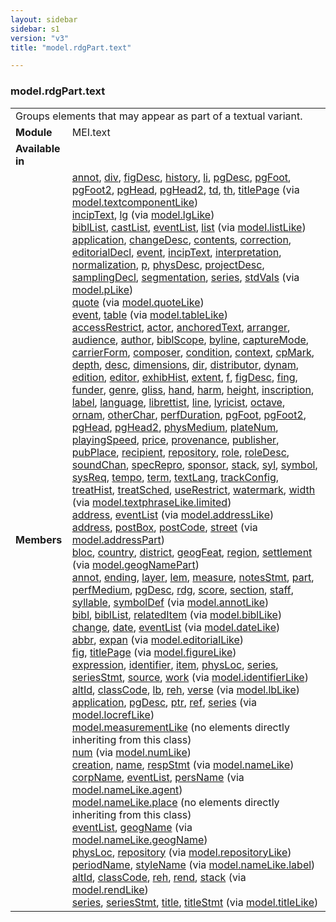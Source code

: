 ```yaml
---
layout: sidebar
sidebar: s1
version: "v3"
title: "model.rdgPart.text"

---
```


<div class="classSpec model">
   <h3 id="model.rdgPart.text">model.rdgPart.text</h3>
   <table class="wovenodd">
      <tr>
         <td colspan="2" class="wovenodd-col2">Groups elements that may appear as part of a textual variant.</td>
      </tr>
      <tr>
         <td class="wovenodd-col1">
            <strong>Module</strong>
         </td>
         <td class="wovenodd-col2">MEI.text</td>
      </tr>
      <tr>
         <td class="wovenodd-col1">
            <strong>Available in</strong>
         </td>
         <td class="wovenodd-col2">
            <div class="parent"></div>
         </td>
      </tr>
      <tr>
         <td class="wovenodd-col1">
            <strong>Members</strong>
         </td>
         <td class="wovenodd-col2">
            <div class="parent">
               <div>
                  <a class="link_odd_elementSpec" href="/{{ site.baseurl }}/{{ page.version }}/model-classes/annot.html">annot</a>, 
                  <a class="link_odd_elementSpec" href="/{{ site.baseurl }}/{{ page.version }}/model-classes/div.html">div</a>, 
                  <a class="link_odd_elementSpec" href="/{{ site.baseurl }}/{{ page.version }}/model-classes/figDesc.html">figDesc</a>, 
                  <a class="link_odd_elementSpec" href="/{{ site.baseurl }}/{{ page.version }}/model-classes/history.html">history</a>, 
                  <a class="link_odd_elementSpec" href="/{{ site.baseurl }}/{{ page.version }}/model-classes/li.html">li</a>, 
                  <a class="link_odd_elementSpec" href="/{{ site.baseurl }}/{{ page.version }}/model-classes/pgDesc.html">pgDesc</a>, 
                  <a class="link_odd_elementSpec" href="/{{ site.baseurl }}/{{ page.version }}/model-classes/pgFoot.html">pgFoot</a>, 
                  <a class="link_odd_elementSpec" href="/{{ site.baseurl }}/{{ page.version }}/model-classes/pgFoot2.html">pgFoot2</a>, 
                  <a class="link_odd_elementSpec" href="/{{ site.baseurl }}/{{ page.version }}/model-classes/pgHead.html">pgHead</a>, 
                  <a class="link_odd_elementSpec" href="/{{ site.baseurl }}/{{ page.version }}/model-classes/pgHead2.html">pgHead2</a>, 
                  <a class="link_odd_elementSpec" href="/{{ site.baseurl }}/{{ page.version }}/model-classes/td.html">td</a>, 
                  <a class="link_odd_elementSpec" href="/{{ site.baseurl }}/{{ page.version }}/model-classes/th.html">th</a>, 
                  <a class="link_odd_elementSpec" href="/{{ site.baseurl }}/{{ page.version }}/model-classes/titlePage.html">titlePage</a>
                  <span> (via 
                     <a class="link_odd_classSpec" href="/{{ site.baseurl }}/{{ page.version }}/model-classes/model.textcomponentLike.html">model.textcomponentLike</a>)
                  </span>
               </div>
               <div>
                  <a class="link_odd_elementSpec" href="/{{ site.baseurl }}/{{ page.version }}/model-classes/incipText.html">incipText</a>, 
                  <a class="link_odd_elementSpec" href="/{{ site.baseurl }}/{{ page.version }}/model-classes/lg.html">lg</a>
                  <span> (via 
                     <a class="link_odd_classSpec" href="/{{ site.baseurl }}/{{ page.version }}/model-classes/model.lgLike.html">model.lgLike</a>)
                  </span>
               </div>
               <div>
                  <a class="link_odd_elementSpec" href="/{{ site.baseurl }}/{{ page.version }}/model-classes/biblList.html">biblList</a>, 
                  <a class="link_odd_elementSpec" href="/{{ site.baseurl }}/{{ page.version }}/model-classes/castList.html">castList</a>, 
                  <a class="link_odd_elementSpec" href="/{{ site.baseurl }}/{{ page.version }}/model-classes/eventList.html">eventList</a>, 
                  <a class="link_odd_elementSpec" href="/{{ site.baseurl }}/{{ page.version }}/model-classes/list.html">list</a>
                  <span> (via 
                     <a class="link_odd_classSpec" href="/{{ site.baseurl }}/{{ page.version }}/model-classes/model.listLike.html">model.listLike</a>)
                  </span>
               </div>
               <div>
                  <a class="link_odd_elementSpec" href="/{{ site.baseurl }}/{{ page.version }}/model-classes/application.html">application</a>, 
                  <a class="link_odd_elementSpec" href="/{{ site.baseurl }}/{{ page.version }}/model-classes/changeDesc.html">changeDesc</a>, 
                  <a class="link_odd_elementSpec" href="/{{ site.baseurl }}/{{ page.version }}/model-classes/contents.html">contents</a>, 
                  <a class="link_odd_elementSpec" href="/{{ site.baseurl }}/{{ page.version }}/model-classes/correction.html">correction</a>, 
                  <a class="link_odd_elementSpec" href="/{{ site.baseurl }}/{{ page.version }}/model-classes/editorialDecl.html">editorialDecl</a>, 
                  <a class="link_odd_elementSpec" href="/{{ site.baseurl }}/{{ page.version }}/model-classes/event.html">event</a>, 
                  <a class="link_odd_elementSpec" href="/{{ site.baseurl }}/{{ page.version }}/model-classes/incipText.html">incipText</a>, 
                  <a class="link_odd_elementSpec" href="/{{ site.baseurl }}/{{ page.version }}/model-classes/interpretation.html">interpretation</a>, 
                  <a class="link_odd_elementSpec" href="/{{ site.baseurl }}/{{ page.version }}/model-classes/normalization.html">normalization</a>, 
                  <a class="link_odd_elementSpec" href="/{{ site.baseurl }}/{{ page.version }}/model-classes/p.html">p</a>, 
                  <a class="link_odd_elementSpec" href="/{{ site.baseurl }}/{{ page.version }}/model-classes/physDesc.html">physDesc</a>, 
                  <a class="link_odd_elementSpec" href="/{{ site.baseurl }}/{{ page.version }}/model-classes/projectDesc.html">projectDesc</a>, 
                  <a class="link_odd_elementSpec" href="/{{ site.baseurl }}/{{ page.version }}/model-classes/samplingDecl.html">samplingDecl</a>, 
                  <a class="link_odd_elementSpec" href="/{{ site.baseurl }}/{{ page.version }}/model-classes/segmentation.html">segmentation</a>, 
                  <a class="link_odd_elementSpec" href="/{{ site.baseurl }}/{{ page.version }}/model-classes/series.html">series</a>, 
                  <a class="link_odd_elementSpec" href="/{{ site.baseurl }}/{{ page.version }}/model-classes/stdVals.html">stdVals</a>
                  <span> (via 
                     <a class="link_odd_classSpec" href="/{{ site.baseurl }}/{{ page.version }}/model-classes/model.pLike.html">model.pLike</a>)
                  </span>
               </div>
               <div>
                  <a class="link_odd_elementSpec" href="/{{ site.baseurl }}/{{ page.version }}/model-classes/quote.html">quote</a>
                  <span> (via 
                     <a class="link_odd_classSpec" href="/{{ site.baseurl }}/{{ page.version }}/model-classes/model.quoteLike.html">model.quoteLike</a>)
                  </span>
               </div>
               <div>
                  <a class="link_odd_elementSpec" href="/{{ site.baseurl }}/{{ page.version }}/model-classes/event.html">event</a>, 
                  <a class="link_odd_elementSpec" href="/{{ site.baseurl }}/{{ page.version }}/model-classes/table.html">table</a>
                  <span> (via 
                     <a class="link_odd_classSpec" href="/{{ site.baseurl }}/{{ page.version }}/model-classes/model.tableLike.html">model.tableLike</a>)
                  </span>
               </div>
               <div>
                  <a class="link_odd_elementSpec" href="/{{ site.baseurl }}/{{ page.version }}/model-classes/accessRestrict.html">accessRestrict</a>, 
                  <a class="link_odd_elementSpec" href="/{{ site.baseurl }}/{{ page.version }}/model-classes/actor.html">actor</a>, 
                  <a class="link_odd_elementSpec" href="/{{ site.baseurl }}/{{ page.version }}/model-classes/anchoredText.html">anchoredText</a>, 
                  <a class="link_odd_elementSpec" href="/{{ site.baseurl }}/{{ page.version }}/model-classes/arranger.html">arranger</a>, 
                  <a class="link_odd_elementSpec" href="/{{ site.baseurl }}/{{ page.version }}/model-classes/audience.html">audience</a>, 
                  <a class="link_odd_elementSpec" href="/{{ site.baseurl }}/{{ page.version }}/model-classes/author.html">author</a>, 
                  <a class="link_odd_elementSpec" href="/{{ site.baseurl }}/{{ page.version }}/model-classes/biblScope.html">biblScope</a>, 
                  <a class="link_odd_elementSpec" href="/{{ site.baseurl }}/{{ page.version }}/model-classes/byline.html">byline</a>, 
                  <a class="link_odd_elementSpec" href="/{{ site.baseurl }}/{{ page.version }}/model-classes/captureMode.html">captureMode</a>, 
                  <a class="link_odd_elementSpec" href="/{{ site.baseurl }}/{{ page.version }}/model-classes/carrierForm.html">carrierForm</a>, 
                  <a class="link_odd_elementSpec" href="/{{ site.baseurl }}/{{ page.version }}/model-classes/composer.html">composer</a>, 
                  <a class="link_odd_elementSpec" href="/{{ site.baseurl }}/{{ page.version }}/model-classes/condition.html">condition</a>, 
                  <a class="link_odd_elementSpec" href="/{{ site.baseurl }}/{{ page.version }}/model-classes/context.html">context</a>, 
                  <a class="link_odd_elementSpec" href="/{{ site.baseurl }}/{{ page.version }}/model-classes/cpMark.html">cpMark</a>, 
                  <a class="link_odd_elementSpec" href="/{{ site.baseurl }}/{{ page.version }}/model-classes/depth.html">depth</a>, 
                  <a class="link_odd_elementSpec" href="/{{ site.baseurl }}/{{ page.version }}/model-classes/desc.html">desc</a>, 
                  <a class="link_odd_elementSpec" href="/{{ site.baseurl }}/{{ page.version }}/model-classes/dimensions.html">dimensions</a>, 
                  <a class="link_odd_elementSpec" href="/{{ site.baseurl }}/{{ page.version }}/model-classes/dir.html">dir</a>, 
                  <a class="link_odd_elementSpec" href="/{{ site.baseurl }}/{{ page.version }}/model-classes/distributor.html">distributor</a>, 
                  <a class="link_odd_elementSpec" href="/{{ site.baseurl }}/{{ page.version }}/model-classes/dynam.html">dynam</a>, 
                  <a class="link_odd_elementSpec" href="/{{ site.baseurl }}/{{ page.version }}/model-classes/edition.html">edition</a>, 
                  <a class="link_odd_elementSpec" href="/{{ site.baseurl }}/{{ page.version }}/model-classes/editor.html">editor</a>, 
                  <a class="link_odd_elementSpec" href="/{{ site.baseurl }}/{{ page.version }}/model-classes/exhibHist.html">exhibHist</a>, 
                  <a class="link_odd_elementSpec" href="/{{ site.baseurl }}/{{ page.version }}/model-classes/extent.html">extent</a>, 
                  <a class="link_odd_elementSpec" href="/{{ site.baseurl }}/{{ page.version }}/model-classes/f.html">f</a>, 
                  <a class="link_odd_elementSpec" href="/{{ site.baseurl }}/{{ page.version }}/model-classes/figDesc.html">figDesc</a>, 
                  <a class="link_odd_elementSpec" href="/{{ site.baseurl }}/{{ page.version }}/model-classes/fing.html">fing</a>, 
                  <a class="link_odd_elementSpec" href="/{{ site.baseurl }}/{{ page.version }}/model-classes/funder.html">funder</a>, 
                  <a class="link_odd_elementSpec" href="/{{ site.baseurl }}/{{ page.version }}/model-classes/genre.html">genre</a>, 
                  <a class="link_odd_elementSpec" href="/{{ site.baseurl }}/{{ page.version }}/model-classes/gliss.html">gliss</a>, 
                  <a class="link_odd_elementSpec" href="/{{ site.baseurl }}/{{ page.version }}/model-classes/hand.html">hand</a>, 
                  <a class="link_odd_elementSpec" href="/{{ site.baseurl }}/{{ page.version }}/model-classes/harm.html">harm</a>, 
                  <a class="link_odd_elementSpec" href="/{{ site.baseurl }}/{{ page.version }}/model-classes/height.html">height</a>, 
                  <a class="link_odd_elementSpec" href="/{{ site.baseurl }}/{{ page.version }}/model-classes/inscription.html">inscription</a>, 
                  <a class="link_odd_elementSpec" href="/{{ site.baseurl }}/{{ page.version }}/model-classes/label.html">label</a>, 
                  <a class="link_odd_elementSpec" href="/{{ site.baseurl }}/{{ page.version }}/model-classes/language.html">language</a>, 
                  <a class="link_odd_elementSpec" href="/{{ site.baseurl }}/{{ page.version }}/model-classes/librettist.html">librettist</a>, 
                  <a class="link_odd_elementSpec" href="/{{ site.baseurl }}/{{ page.version }}/model-classes/line.html">line</a>, 
                  <a class="link_odd_elementSpec" href="/{{ site.baseurl }}/{{ page.version }}/model-classes/lyricist.html">lyricist</a>, 
                  <a class="link_odd_elementSpec" href="/{{ site.baseurl }}/{{ page.version }}/model-classes/octave.html">octave</a>, 
                  <a class="link_odd_elementSpec" href="/{{ site.baseurl }}/{{ page.version }}/model-classes/ornam.html">ornam</a>, 
                  <a class="link_odd_elementSpec" href="/{{ site.baseurl }}/{{ page.version }}/model-classes/otherChar.html">otherChar</a>, 
                  <a class="link_odd_elementSpec" href="/{{ site.baseurl }}/{{ page.version }}/model-classes/perfDuration.html">perfDuration</a>, 
                  <a class="link_odd_elementSpec" href="/{{ site.baseurl }}/{{ page.version }}/model-classes/pgFoot.html">pgFoot</a>, 
                  <a class="link_odd_elementSpec" href="/{{ site.baseurl }}/{{ page.version }}/model-classes/pgFoot2.html">pgFoot2</a>, 
                  <a class="link_odd_elementSpec" href="/{{ site.baseurl }}/{{ page.version }}/model-classes/pgHead.html">pgHead</a>, 
                  <a class="link_odd_elementSpec" href="/{{ site.baseurl }}/{{ page.version }}/model-classes/pgHead2.html">pgHead2</a>, 
                  <a class="link_odd_elementSpec" href="/{{ site.baseurl }}/{{ page.version }}/model-classes/physMedium.html">physMedium</a>, 
                  <a class="link_odd_elementSpec" href="/{{ site.baseurl }}/{{ page.version }}/model-classes/plateNum.html">plateNum</a>, 
                  <a class="link_odd_elementSpec" href="/{{ site.baseurl }}/{{ page.version }}/model-classes/playingSpeed.html">playingSpeed</a>, 
                  <a class="link_odd_elementSpec" href="/{{ site.baseurl }}/{{ page.version }}/model-classes/price.html">price</a>, 
                  <a class="link_odd_elementSpec" href="/{{ site.baseurl }}/{{ page.version }}/model-classes/provenance.html">provenance</a>, 
                  <a class="link_odd_elementSpec" href="/{{ site.baseurl }}/{{ page.version }}/model-classes/publisher.html">publisher</a>, 
                  <a class="link_odd_elementSpec" href="/{{ site.baseurl }}/{{ page.version }}/model-classes/pubPlace.html">pubPlace</a>, 
                  <a class="link_odd_elementSpec" href="/{{ site.baseurl }}/{{ page.version }}/model-classes/recipient.html">recipient</a>, 
                  <a class="link_odd_elementSpec" href="/{{ site.baseurl }}/{{ page.version }}/model-classes/repository.html">repository</a>, 
                  <a class="link_odd_elementSpec" href="/{{ site.baseurl }}/{{ page.version }}/model-classes/role.html">role</a>, 
                  <a class="link_odd_elementSpec" href="/{{ site.baseurl }}/{{ page.version }}/model-classes/roleDesc.html">roleDesc</a>, 
                  <a class="link_odd_elementSpec" href="/{{ site.baseurl }}/{{ page.version }}/model-classes/soundChan.html">soundChan</a>, 
                  <a class="link_odd_elementSpec" href="/{{ site.baseurl }}/{{ page.version }}/model-classes/specRepro.html">specRepro</a>, 
                  <a class="link_odd_elementSpec" href="/{{ site.baseurl }}/{{ page.version }}/model-classes/sponsor.html">sponsor</a>, 
                  <a class="link_odd_elementSpec" href="/{{ site.baseurl }}/{{ page.version }}/model-classes/stack.html">stack</a>, 
                  <a class="link_odd_elementSpec" href="/{{ site.baseurl }}/{{ page.version }}/model-classes/syl.html">syl</a>, 
                  <a class="link_odd_elementSpec" href="/{{ site.baseurl }}/{{ page.version }}/model-classes/symbol.html">symbol</a>, 
                  <a class="link_odd_elementSpec" href="/{{ site.baseurl }}/{{ page.version }}/model-classes/sysReq.html">sysReq</a>, 
                  <a class="link_odd_elementSpec" href="/{{ site.baseurl }}/{{ page.version }}/model-classes/tempo.html">tempo</a>, 
                  <a class="link_odd_elementSpec" href="/{{ site.baseurl }}/{{ page.version }}/model-classes/term.html">term</a>, 
                  <a class="link_odd_elementSpec" href="/{{ site.baseurl }}/{{ page.version }}/model-classes/textLang.html">textLang</a>, 
                  <a class="link_odd_elementSpec" href="/{{ site.baseurl }}/{{ page.version }}/model-classes/trackConfig.html">trackConfig</a>, 
                  <a class="link_odd_elementSpec" href="/{{ site.baseurl }}/{{ page.version }}/model-classes/treatHist.html">treatHist</a>, 
                  <a class="link_odd_elementSpec" href="/{{ site.baseurl }}/{{ page.version }}/model-classes/treatSched.html">treatSched</a>, 
                  <a class="link_odd_elementSpec" href="/{{ site.baseurl }}/{{ page.version }}/model-classes/useRestrict.html">useRestrict</a>, 
                  <a class="link_odd_elementSpec" href="/{{ site.baseurl }}/{{ page.version }}/model-classes/watermark.html">watermark</a>, 
                  <a class="link_odd_elementSpec" href="/{{ site.baseurl }}/{{ page.version }}/model-classes/width.html">width</a>
                  <span> (via 
                     <a class="link_odd_classSpec" href="/{{ site.baseurl }}/{{ page.version }}/model-classes/model.textphraseLike.limited.html">model.textphraseLike.limited</a>)
                  </span>
               </div>
               <div>
                  <a class="link_odd_elementSpec" href="/{{ site.baseurl }}/{{ page.version }}/model-classes/address.html">address</a>, 
                  <a class="link_odd_elementSpec" href="/{{ site.baseurl }}/{{ page.version }}/model-classes/eventList.html">eventList</a>
                  <span> (via 
                     <a class="link_odd_classSpec" href="/{{ site.baseurl }}/{{ page.version }}/model-classes/model.addressLike.html">model.addressLike</a>)
                  </span>
               </div>
               <div>
                  <a class="link_odd_elementSpec" href="/{{ site.baseurl }}/{{ page.version }}/model-classes/address.html">address</a>, 
                  <a class="link_odd_elementSpec" href="/{{ site.baseurl }}/{{ page.version }}/model-classes/postBox.html">postBox</a>, 
                  <a class="link_odd_elementSpec" href="/{{ site.baseurl }}/{{ page.version }}/model-classes/postCode.html">postCode</a>, 
                  <a class="link_odd_elementSpec" href="/{{ site.baseurl }}/{{ page.version }}/model-classes/street.html">street</a>
                  <span> (via 
                     <a class="link_odd_classSpec" href="/{{ site.baseurl }}/{{ page.version }}/model-classes/model.addressPart.html">model.addressPart</a>)
                  </span>
               </div>
               <div>
                  <a class="link_odd_elementSpec" href="/{{ site.baseurl }}/{{ page.version }}/model-classes/bloc.html">bloc</a>, 
                  <a class="link_odd_elementSpec" href="/{{ site.baseurl }}/{{ page.version }}/model-classes/country.html">country</a>, 
                  <a class="link_odd_elementSpec" href="/{{ site.baseurl }}/{{ page.version }}/model-classes/district.html">district</a>, 
                  <a class="link_odd_elementSpec" href="/{{ site.baseurl }}/{{ page.version }}/model-classes/geogFeat.html">geogFeat</a>, 
                  <a class="link_odd_elementSpec" href="/{{ site.baseurl }}/{{ page.version }}/model-classes/region.html">region</a>, 
                  <a class="link_odd_elementSpec" href="/{{ site.baseurl }}/{{ page.version }}/model-classes/settlement.html">settlement</a>
                  <span> (via 
                     <a class="link_odd_classSpec" href="/{{ site.baseurl }}/{{ page.version }}/model-classes/model.geogNamePart.html">model.geogNamePart</a>)
                  </span>
               </div>
               <div>
                  <a class="link_odd_elementSpec" href="/{{ site.baseurl }}/{{ page.version }}/model-classes/annot.html">annot</a>, 
                  <a class="link_odd_elementSpec" href="/{{ site.baseurl }}/{{ page.version }}/model-classes/ending.html">ending</a>, 
                  <a class="link_odd_elementSpec" href="/{{ site.baseurl }}/{{ page.version }}/model-classes/layer.html">layer</a>, 
                  <a class="link_odd_elementSpec" href="/{{ site.baseurl }}/{{ page.version }}/model-classes/lem.html">lem</a>, 
                  <a class="link_odd_elementSpec" href="/{{ site.baseurl }}/{{ page.version }}/model-classes/measure.html">measure</a>, 
                  <a class="link_odd_elementSpec" href="/{{ site.baseurl }}/{{ page.version }}/model-classes/notesStmt.html">notesStmt</a>, 
                  <a class="link_odd_elementSpec" href="/{{ site.baseurl }}/{{ page.version }}/model-classes/part.html">part</a>, 
                  <a class="link_odd_elementSpec" href="/{{ site.baseurl }}/{{ page.version }}/model-classes/perfMedium.html">perfMedium</a>, 
                  <a class="link_odd_elementSpec" href="/{{ site.baseurl }}/{{ page.version }}/model-classes/pgDesc.html">pgDesc</a>, 
                  <a class="link_odd_elementSpec" href="/{{ site.baseurl }}/{{ page.version }}/model-classes/rdg.html">rdg</a>, 
                  <a class="link_odd_elementSpec" href="/{{ site.baseurl }}/{{ page.version }}/model-classes/score.html">score</a>, 
                  <a class="link_odd_elementSpec" href="/{{ site.baseurl }}/{{ page.version }}/model-classes/section.html">section</a>, 
                  <a class="link_odd_elementSpec" href="/{{ site.baseurl }}/{{ page.version }}/model-classes/staff.html">staff</a>, 
                  <a class="link_odd_elementSpec" href="/{{ site.baseurl }}/{{ page.version }}/model-classes/syllable.html">syllable</a>, 
                  <a class="link_odd_elementSpec" href="/{{ site.baseurl }}/{{ page.version }}/model-classes/symbolDef.html">symbolDef</a>
                  <span> (via 
                     <a class="link_odd_classSpec" href="/{{ site.baseurl }}/{{ page.version }}/model-classes/model.annotLike.html">model.annotLike</a>)
                  </span>
               </div>
               <div>
                  <a class="link_odd_elementSpec" href="/{{ site.baseurl }}/{{ page.version }}/model-classes/bibl.html">bibl</a>, 
                  <a class="link_odd_elementSpec" href="/{{ site.baseurl }}/{{ page.version }}/model-classes/biblList.html">biblList</a>, 
                  <a class="link_odd_elementSpec" href="/{{ site.baseurl }}/{{ page.version }}/model-classes/relatedItem.html">relatedItem</a>
                  <span> (via 
                     <a class="link_odd_classSpec" href="/{{ site.baseurl }}/{{ page.version }}/model-classes/model.biblLike.html">model.biblLike</a>)
                  </span>
               </div>
               <div>
                  <a class="link_odd_elementSpec" href="/{{ site.baseurl }}/{{ page.version }}/model-classes/change.html">change</a>, 
                  <a class="link_odd_elementSpec" href="/{{ site.baseurl }}/{{ page.version }}/model-classes/date.html">date</a>, 
                  <a class="link_odd_elementSpec" href="/{{ site.baseurl }}/{{ page.version }}/model-classes/eventList.html">eventList</a>
                  <span> (via 
                     <a class="link_odd_classSpec" href="/{{ site.baseurl }}/{{ page.version }}/model-classes/model.dateLike.html">model.dateLike</a>)
                  </span>
               </div>
               <div>
                  <a class="link_odd_elementSpec" href="/{{ site.baseurl }}/{{ page.version }}/model-classes/abbr.html">abbr</a>, 
                  <a class="link_odd_elementSpec" href="/{{ site.baseurl }}/{{ page.version }}/model-classes/expan.html">expan</a>
                  <span> (via 
                     <a class="link_odd_classSpec" href="/{{ site.baseurl }}/{{ page.version }}/model-classes/model.editorialLike.html">model.editorialLike</a>)
                  </span>
               </div>
               <div>
                  <a class="link_odd_elementSpec" href="/{{ site.baseurl }}/{{ page.version }}/model-classes/fig.html">fig</a>, 
                  <a class="link_odd_elementSpec" href="/{{ site.baseurl }}/{{ page.version }}/model-classes/titlePage.html">titlePage</a>
                  <span> (via 
                     <a class="link_odd_classSpec" href="/{{ site.baseurl }}/{{ page.version }}/model-classes/model.figureLike.html">model.figureLike</a>)
                  </span>
               </div>
               <div>
                  <a class="link_odd_elementSpec" href="/{{ site.baseurl }}/{{ page.version }}/model-classes/expression.html">expression</a>, 
                  <a class="link_odd_elementSpec" href="/{{ site.baseurl }}/{{ page.version }}/model-classes/identifier.html">identifier</a>, 
                  <a class="link_odd_elementSpec" href="/{{ site.baseurl }}/{{ page.version }}/model-classes/item.html">item</a>, 
                  <a class="link_odd_elementSpec" href="/{{ site.baseurl }}/{{ page.version }}/model-classes/physLoc.html">physLoc</a>, 
                  <a class="link_odd_elementSpec" href="/{{ site.baseurl }}/{{ page.version }}/model-classes/series.html">series</a>, 
                  <a class="link_odd_elementSpec" href="/{{ site.baseurl }}/{{ page.version }}/model-classes/seriesStmt.html">seriesStmt</a>, 
                  <a class="link_odd_elementSpec" href="/{{ site.baseurl }}/{{ page.version }}/model-classes/source.html">source</a>, 
                  <a class="link_odd_elementSpec" href="/{{ site.baseurl }}/{{ page.version }}/model-classes/work.html">work</a>
                  <span> (via 
                     <a class="link_odd_classSpec" href="/{{ site.baseurl }}/{{ page.version }}/model-classes/model.identifierLike.html">model.identifierLike</a>)
                  </span>
               </div>
               <div>
                  <a class="link_odd_elementSpec" href="/{{ site.baseurl }}/{{ page.version }}/model-classes/altId.html">altId</a>, 
                  <a class="link_odd_elementSpec" href="/{{ site.baseurl }}/{{ page.version }}/model-classes/classCode.html">classCode</a>, 
                  <a class="link_odd_elementSpec" href="/{{ site.baseurl }}/{{ page.version }}/model-classes/lb.html">lb</a>, 
                  <a class="link_odd_elementSpec" href="/{{ site.baseurl }}/{{ page.version }}/model-classes/reh.html">reh</a>, 
                  <a class="link_odd_elementSpec" href="/{{ site.baseurl }}/{{ page.version }}/model-classes/verse.html">verse</a>
                  <span> (via 
                     <a class="link_odd_classSpec" href="/{{ site.baseurl }}/{{ page.version }}/model-classes/model.lbLike.html">model.lbLike</a>)
                  </span>
               </div>
               <div>
                  <a class="link_odd_elementSpec" href="/{{ site.baseurl }}/{{ page.version }}/model-classes/application.html">application</a>, 
                  <a class="link_odd_elementSpec" href="/{{ site.baseurl }}/{{ page.version }}/model-classes/pgDesc.html">pgDesc</a>, 
                  <a class="link_odd_elementSpec" href="/{{ site.baseurl }}/{{ page.version }}/model-classes/ptr.html">ptr</a>, 
                  <a class="link_odd_elementSpec" href="/{{ site.baseurl }}/{{ page.version }}/model-classes/ref.html">ref</a>, 
                  <a class="link_odd_elementSpec" href="/{{ site.baseurl }}/{{ page.version }}/model-classes/series.html">series</a>
                  <span> (via 
                     <a class="link_odd_classSpec" href="/{{ site.baseurl }}/{{ page.version }}/model-classes/model.locrefLike.html">model.locrefLike</a>)
                  </span>
               </div>
               <div>
                  <span>
                     <a class="link_odd_classSpec" href="/{{ site.baseurl }}/{{ page.version }}/model-classes/model.measurementLike.html">model.measurementLike</a> (no elements directly inheriting from this class)
                  </span>
               </div>
               <div>
                  <a class="link_odd_elementSpec" href="/{{ site.baseurl }}/{{ page.version }}/model-classes/num.html">num</a>
                  <span> (via 
                     <a class="link_odd_classSpec" href="/{{ site.baseurl }}/{{ page.version }}/model-classes/model.numLike.html">model.numLike</a>)
                  </span>
               </div>
               <div>
                  <a class="link_odd_elementSpec" href="/{{ site.baseurl }}/{{ page.version }}/model-classes/creation.html">creation</a>, 
                  <a class="link_odd_elementSpec" href="/{{ site.baseurl }}/{{ page.version }}/model-classes/name.html">name</a>, 
                  <a class="link_odd_elementSpec" href="/{{ site.baseurl }}/{{ page.version }}/model-classes/respStmt.html">respStmt</a>
                  <span> (via 
                     <a class="link_odd_classSpec" href="/{{ site.baseurl }}/{{ page.version }}/model-classes/model.nameLike.html">model.nameLike</a>)
                  </span>
               </div>
               <div>
                  <a class="link_odd_elementSpec" href="/{{ site.baseurl }}/{{ page.version }}/model-classes/corpName.html">corpName</a>, 
                  <a class="link_odd_elementSpec" href="/{{ site.baseurl }}/{{ page.version }}/model-classes/eventList.html">eventList</a>, 
                  <a class="link_odd_elementSpec" href="/{{ site.baseurl }}/{{ page.version }}/model-classes/persName.html">persName</a>
                  <span> (via 
                     <a class="link_odd_classSpec" href="/{{ site.baseurl }}/{{ page.version }}/model-classes/model.nameLike.agent.html">model.nameLike.agent</a>)
                  </span>
               </div>
               <div>
                  <span>
                     <a class="link_odd_classSpec" href="/{{ site.baseurl }}/{{ page.version }}/model-classes/model.nameLike.place.html">model.nameLike.place</a> (no elements directly inheriting from this class)
                  </span>
               </div>
               <div>
                  <a class="link_odd_elementSpec" href="/{{ site.baseurl }}/{{ page.version }}/model-classes/eventList.html">eventList</a>, 
                  <a class="link_odd_elementSpec" href="/{{ site.baseurl }}/{{ page.version }}/model-classes/geogName.html">geogName</a>
                  <span> (via 
                     <a class="link_odd_classSpec" href="/{{ site.baseurl }}/{{ page.version }}/model-classes/model.nameLike.geogName.html">model.nameLike.geogName</a>)
                  </span>
               </div>
               <div>
                  <a class="link_odd_elementSpec" href="/{{ site.baseurl }}/{{ page.version }}/model-classes/physLoc.html">physLoc</a>, 
                  <a class="link_odd_elementSpec" href="/{{ site.baseurl }}/{{ page.version }}/model-classes/repository.html">repository</a>
                  <span> (via 
                     <a class="link_odd_classSpec" href="/{{ site.baseurl }}/{{ page.version }}/model-classes/model.repositoryLike.html">model.repositoryLike</a>)
                  </span>
               </div>
               <div>
                  <a class="link_odd_elementSpec" href="/{{ site.baseurl }}/{{ page.version }}/model-classes/periodName.html">periodName</a>, 
                  <a class="link_odd_elementSpec" href="/{{ site.baseurl }}/{{ page.version }}/model-classes/styleName.html">styleName</a>
                  <span> (via 
                     <a class="link_odd_classSpec" href="/{{ site.baseurl }}/{{ page.version }}/model-classes/model.nameLike.label.html">model.nameLike.label</a>)
                  </span>
               </div>
               <div>
                  <a class="link_odd_elementSpec" href="/{{ site.baseurl }}/{{ page.version }}/model-classes/altId.html">altId</a>, 
                  <a class="link_odd_elementSpec" href="/{{ site.baseurl }}/{{ page.version }}/model-classes/classCode.html">classCode</a>, 
                  <a class="link_odd_elementSpec" href="/{{ site.baseurl }}/{{ page.version }}/model-classes/reh.html">reh</a>, 
                  <a class="link_odd_elementSpec" href="/{{ site.baseurl }}/{{ page.version }}/model-classes/rend.html">rend</a>, 
                  <a class="link_odd_elementSpec" href="/{{ site.baseurl }}/{{ page.version }}/model-classes/stack.html">stack</a>
                  <span> (via 
                     <a class="link_odd_classSpec" href="/{{ site.baseurl }}/{{ page.version }}/model-classes/model.rendLike.html">model.rendLike</a>)
                  </span>
               </div>
               <div>
                  <a class="link_odd_elementSpec" href="/{{ site.baseurl }}/{{ page.version }}/model-classes/series.html">series</a>, 
                  <a class="link_odd_elementSpec" href="/{{ site.baseurl }}/{{ page.version }}/model-classes/seriesStmt.html">seriesStmt</a>, 
                  <a class="link_odd_elementSpec" href="/{{ site.baseurl }}/{{ page.version }}/model-classes/title.html">title</a>, 
                  <a class="link_odd_elementSpec" href="/{{ site.baseurl }}/{{ page.version }}/model-classes/titleStmt.html">titleStmt</a>
                  <span> (via 
                     <a class="link_odd_classSpec" href="/{{ site.baseurl }}/{{ page.version }}/model-classes/model.titleLike.html">model.titleLike</a>)
                  </span>
               </div>
            </div>
         </td>
      </tr>
   </table>
</div>